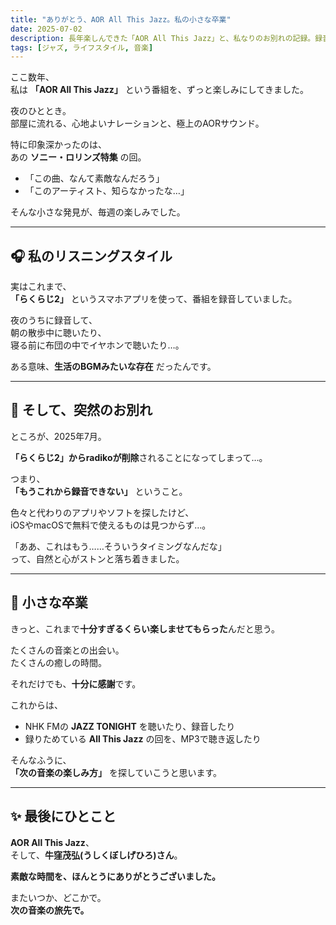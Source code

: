 ```yaml
---
title: "ありがとう、AOR All This Jazz。私の小さな卒業"
date: 2025-07-02
description: 長年楽しんできた「AOR All This Jazz」と、私なりのお別れの記録。録音アプリの終了をきっかけに、次の音楽の楽しみ方へ。
tags: [ジャズ, ライフスタイル, 音楽]
---
```


ここ数年、  
私は **「AOR All This Jazz」** という番組を、ずっと楽しみにしてきました。

夜のひととき。  
部屋に流れる、心地よいナレーションと、極上のAORサウンド。

特に印象深かったのは、  
あの **ソニー・ロリンズ特集** の回。

- 「この曲、なんて素敵なんだろう」
- 「このアーティスト、知らなかったな…」

そんな小さな発見が、毎週の楽しみでした。

---

## 🎧 私のリスニングスタイル

実はこれまで、  
**「らくらじ2」** というスマホアプリを使って、番組を録音していました。

夜のうちに録音して、  
朝の散歩中に聴いたり、  
寝る前に布団の中でイヤホンで聴いたり…。

ある意味、**生活のBGMみたいな存在** だったんです。

---

## 🚧 そして、突然のお別れ

ところが、2025年7月。

**「らくらじ2」からradikoが削除**されることになってしまって…。

つまり、  
**「もうこれから録音できない」** ということ。

色々と代わりのアプリやソフトを探したけど、  
iOSやmacOSで無料で使えるものは見つからず…。

「ああ、これはもう……そういうタイミングなんだな」  
って、自然と心がストンと落ち着きました。

---

## 🌱 小さな卒業

きっと、これまで**十分すぎるくらい楽しませてもらった**んだと思う。

たくさんの音楽との出会い。  
たくさんの癒しの時間。

それだけでも、**十分に感謝**です。

これからは、

- NHK FMの **JAZZ TONIGHT** を聴いたり、録音したり
- 録りためている **All This Jazz** の回を、MP3で聴き返したり

そんなふうに、  
**「次の音楽の楽しみ方」** を探していこうと思います。

---

## ✨ 最後にひとこと

**AOR All This Jazz**、  
そして、**牛窪茂弘(うしくぼしげひろ)さん**。

**素敵な時間を、ほんとうにありがとうございました。**

またいつか、どこかで。  
**次の音楽の旅先で。**
